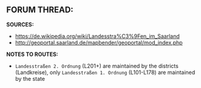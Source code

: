 ﻿**FORUM THREAD:**
- 


**SOURCES:**
- https://de.wikipedia.org/wiki/Landesstra%C3%9Fen_im_Saarland
- http://geoportal.saarland.de/mapbender/geoportal/mod_index.php


**NOTES TO ROUTES:**
- `Landesstraßen 2. Ordnung` (L201+) are maintained by the districts (Landkreise), only `Landesstraßen 1. Ordnung` (L101-L178) are maintained by the state